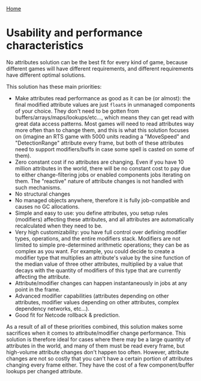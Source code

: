 
[Home](./index.md)

# Usability and performance characteristics

No attributes solution can be the best fit for every kind of game, because different games will have different requirements, and different requirements have different optimal solutions.

This solution has these main priorities:
* Make attributes read performance as good as it can be (or almost): the final modified attribute values are just `float`s in unmanaged components of your choice. They don't need to be gotten from buffers/arrays/maps/lookups/etc..., which means they can get read with great data access patterns. Most games will need to read attributes way more often than to change them, and this is what this solution focuses on (imagine an RTS game with 5000 units reading a "MoveSpeed" and "DetectionRange" attribute every frame, but both of these attributes need to support modifiers/buffs in case some spell is casted on some of them).
* Zero constant cost if no attributes are changing. Even if you have 10 million attributes in the world, there will be no constant cost to pay due to either change-filtering jobs or enabled components jobs iterating on them. The "reactive" nature of attribute changes is not handled with such mechanisms.
* No structural changes
* No managed objects anywhere, therefore it is fully job-compatible and causes no GC allocations.
* Simple and easy to use: you define attributes, you setup rules (modifiers) affecting these attributes, and all attributes are automatically recalculated when they need to be.
* Very high customizability: you have full control over defining modifier types, operations, and the entire modifiers stack. Modifiers are not limited to simple pre-determined arithmetic operations; they can be as complex as you want. For example, you could decide to create a modifier type that multiplies an attribute's value by the sine function of the median value of three other attributes, multiplied by a value that decays with the quantity of modifiers of this type that are currently affecting the attribute.
* Attribute/modifier changes can happen instantaneously in jobs at any point in the frame.
* Advanced modifier capabilities (attributes depending on other attributes, modifier values depending on other attributes, complex dependency networks, etc...).
* Good fit for Netcode rollback & prediction.

As a result of all of these priorities combined, this solution makes some sacrifices when it comes to attribute/modifier change performance. This solution is therefore ideal for cases where there may be a large quantity of attributes in the world, and many of them must be read every frame, but high-volume attribute changes don't happen too often. However, attribute changes are not so costly that you can't have a certain portion of attributes changing every frame either. They have the cost of a few component/buffer lookups per changed attribute.

